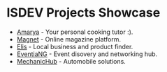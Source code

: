 # ISDEV Projects Showcase
* [Amarya](https://github.com/whizkydee/amarya-bot) - Your personal cooking tutor :).
* [Magnet](https://github.com/citguru/magnet) - Online magazine platform.
* [Elis](https://github.com/Dsaint109/Elis) - Local business and product finder.
* [EventiaNG](http://landsworthy.com.ng) - Event disovery and networking hub.
* [MechanicHub](https://github.com/onally/mechanic-hub-isdev2017) - Automobile solutions.


